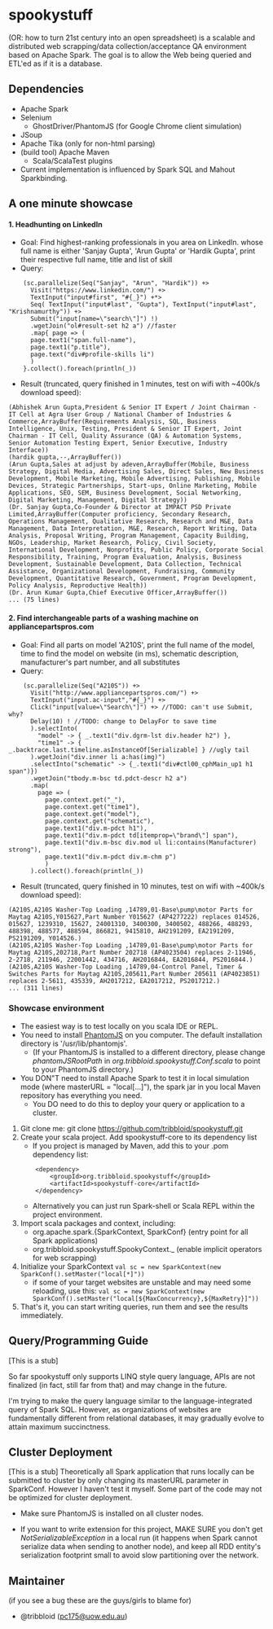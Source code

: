 spookystuff
===========

(OR: how to turn 21st century into an open spreadsheet) is a scalable and distributed web scrapping/data collection/acceptance QA environment based on Apache Spark. The goal is to allow the Web being queried and ETL'ed as if it is a database.

Dependencies
-----------
- Apache Spark
- Selenium
    - GhostDriver/PhantomJS (for Google Chrome client simulation)
- JSoup
- Apache Tika (only for non-html parsing)
- (build tool) Apache Maven
    - Scala/ScalaTest plugins
- Current implementation is influenced by Spark SQL and Mahout Sparkbinding.

A one minute showcase
-----------
#### 1. Headhunting on LinkedIn
- Goal: Find highest-ranking professionals in you area on LinkedIn. whose full name is either 'Sanjay Gupta', 'Arun Gupta' or 'Hardik Gupta', print their respective full name, title and list of skill
- Query:
```
    (sc.parallelize(Seq("Sanjay", "Arun", "Hardik")) +>
      Visit("https://www.linkedin.com/") +>
      TextInput("input#first", "#{_}") +*>
      Seq( TextInput("input#last", "Gupta"), TextInput("input#last", "Krishnamurthy")) +>
      Submit("input[name=\"search\"]") !)
      .wgetJoin("ol#result-set h2 a") //faster
      .map{ page => (
      page.text1("span.full-name"),
      page.text1("p.title"),
      page.text("div#profile-skills li")
      )
    }.collect().foreach(println(_))
```
- Result (truncated, query finished in 1 minutes, test on wifi with ~400k/s download speed):
```
(Abhishek Arun Gupta,President & Senior IT Expert / Joint Chairman - IT Cell at Agra User Group / National Chamber of Industries & Commerce,ArrayBuffer(Requirements Analysis, SQL, Business Intelligence, Unix, Testing, President & Senior IT Expert, Joint Chairman - IT Cell, Quality Assurance (QA) & Automation Systems, Senior Automation Testing Expert, Senior Executive, Industry Interface))
(hardik gupta,--,ArrayBuffer())
(Arun Gupta,Sales at adjust by adeven,ArrayBuffer(Mobile, Business Strategy, Digital Media, Advertising Sales, Direct Sales, New Business Development, Mobile Marketing, Mobile Advertising, Publishing, Mobile Devices, Strategic Partnerships, Start-ups, Online Marketing, Mobile Applications, SEO, SEM, Business Development, Social Networking, Digital Marketing, Management, Digital Strategy))
(Dr. Sanjay Gupta,Co-Founder & Director at IMPACT PSD Private Limited,ArrayBuffer(Computer proficiency, Secondary Research, Operations Management, Qualitative Research, Research and M&E, Data Management, Data Interpretation, M&E, Research, Report Writing, Data Analysis, Proposal Writing, Program Management, Capacity Building, NGOs, Leadership, Market Research, Policy, Civil Society, International Development, Nonprofits, Public Policy, Corporate Social Responsibility, Training, Program Evaluation, Analysis, Business Development, Sustainable Development, Data Collection, Technical Assistance, Organizational Development, Fundraising, Community Development, Quantitative Research, Government, Program Development, Policy Analysis, Reproductive Health))
(Dr. Arun Kumar Gupta,Chief Executive Officer,ArrayBuffer())
... (75 lines)
```

#### 2. Find interchangeable parts of a washing machine on appliancepartspros.com
- Goal: Find all parts on model 'A210S', print the full name of the model, time to find the model on website (in ms), schematic description, manufacturer's part number, and all substitutes
- Query:
```
    (sc.parallelize(Seq("A210S")) +>
      Visit("http://www.appliancepartspros.com/") +>
      TextInput("input.ac-input","#{_}") +>
      Click("input[value=\"Search\"]") +> //TODO: can't use Submit, why?
      Delay(10) ! //TODO: change to DelayFor to save time
      ).selectInto(
        "model" -> { _.text1("div.dgrm-lst div.header h2") },
        "time1" -> { _.backtrace.last.timeline.asInstanceOf[Serializable] } //ugly tail
      ).wgetJoin("div.inner li a:has(img)")
      .selectInto("schematic" -> {_.text1("div#ctl00_cphMain_up1 h1 span")})
      .wgetJoin("tbody.m-bsc td.pdct-descr h2 a")
      .map(
        page => (
          page.context.get("_"),
          page.context.get("time1"),
          page.context.get("model"),
          page.context.get("schematic"),
          page.text1("div.m-pdct h1"),
          page.text1("div.m-pdct td[itemprop=\"brand\"] span"),
          page.text1("div.m-bsc div.mod ul li:contains(Manufacturer) strong"),
          page.text1("div.m-pdct div.m-chm p")
          )
      ).collect().foreach(println(_))
```
- Result (truncated, query finished in 10 minutes, test on wifi with ~400k/s download speed):
```
(A210S,A210S Washer-Top Loading ,14789,01-Base\pump\motor Parts for Maytag A210S,Y015627,Part Number Y015627 (AP4277222) replaces 014526, 015627, 1239310, 15627, 24001310, 3400300, 3400502, 488266, 488293, 488398, 488577, 488594, 866821, 9415810, AH2191209, EA2191209, PS2191209, Y014526.)
(A210S,A210S Washer-Top Loading ,14789,01-Base\pump\motor Parts for Maytag A210S,202718,Part Number 202718 (AP4023504) replaces 2-11946, 2-2718, 211946, 22001442, 434716, AH2016844, EA2016844, PS2016844.)
(A210S,A210S Washer-Top Loading ,14789,04-Control Panel, Timer & Switches Parts for Maytag A210S,205611,Part Number 205611 (AP4023851) replaces 2-5611, 435339, AH2017212, EA2017212, PS2017212.)
... (311 lines)
```

### Showcase environment
- The easiest way is to test locally on you scala IDE or REPL.
- You need to install [PhantomJS](http://phantomjs.org/) on you computer. The default installation directory is '/usr/lib/phantomjs'.
    - (If your PhantomJS is installed to a different directory, please change *phantomJSRootPath* in *org.tribbloid.spookystuff.Conf.scala* to point to your PhantomJS directory.)
- You DON"T need to install Apache Spark to test it in local simulation mode (where masterURL = "local[...]"), the spark jar in you local Maven repository has everything you need.
    - You DO need to do this to deploy your query or application to a cluster.
1. Git clone me: git clone https://github.com/tribbloid/spookystuff.git
2. Create your scala project. Add spookystuff-core to its dependency list
    - If you project is managed by Maven, add this to your .pom dependency list:
    ```
        <dependency>
            <groupId>org.tribbloid.spookystuff</groupId>
            <artifactId>spookystuff-core</artifactId>
        </dependency>
    ```
    - Alternatively you can just run Spark-shell or Scala REPL within the project environment.
3. Import scala packages and context, including:
    - org.apache.spark.{SparkContext, SparkConf} (entry point for all Spark applications)
    - org.tribbloid.spookystuff.SpookyContext._ (enable implicit operators for web scrapping)
4. Initialize your SparkContext ```val sc = new SparkContext(new SparkConf().setMaster("local[*]"))```
    - if some of your target websites are unstable and may need some reloading, use this:
    ```val sc = new SparkContext(new SparkConf().setMaster("local[${MaxConcurrency},${MaxRetry}]"))```
5. That's it, you can start writing queries, run them and see the results immediately. 

Query/Programming Guide
-----------
[This is a stub]

So far spookystuff only supports LINQ style query language, APIs are not finalized (in fact, still far from that) and may change in the future.

I'm trying to make the query language similar to the language-integrated query of Spark SQL. However, as organizations of websites are fundamentally different from relational databases, it may gradually evolve to attain maximum succinctness.

Cluster Deployment
-----------
[This is a stub] Theoretically all Spark application that runs locally can be submitted to cluster by only changing its masterURL parameter in SparkConf. However I haven't test it myself. Some part of the code may not be optimized for cluster deployment.

- Make sure PhantomJS is installed on all cluster nodes.

- If you want to write extension for this project, MAKE SURE you don't get *NotSerializableException* in a local run (it happens when Spark cannot serialize data when sending to another node), and keep all RDD entity's serialization footprint small to avoid slow partitioning over the network.

Maintainer
-----------
(if you see a bug these are the guys/girls to blame for)

- @tribbloid (pc175@uow.edu.au)
